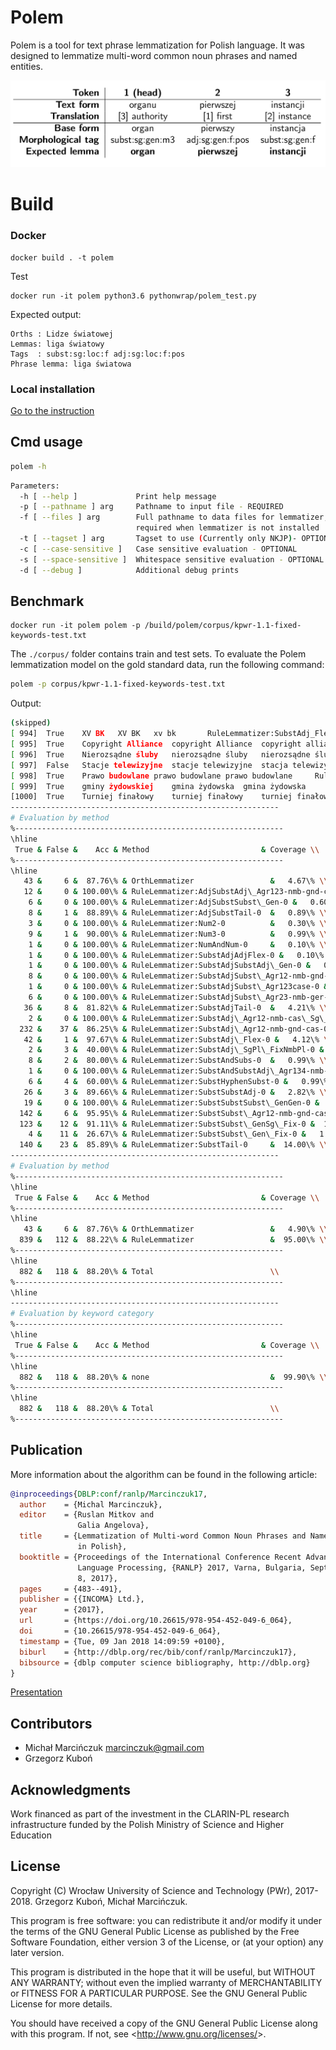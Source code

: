 Polem
=====
Polem is a tool for text phrase lemmatization for Polish language. 
It was designed to lemmatize multi-word common noun phrases and named entities. 


![Lemmatization sample](docs/gfx/lemmatization-sample.png)


Build
=====


### Docker

```
docker build . -t polem
```

Test

```
docker run -it polem python3.6 pythonwrap/polem_test.py
```

Expected output:
```
Orths : Lidze światowej
Lemmas: liga światowy
Tags  : subst:sg:loc:f adj:sg:loc:f:pos
Phrase lemma: liga światowa
```

### Local installation

[Go to the instruction](docs/local-installation.md)

Cmd usage
---------
```bash
polem -h
```

```bash
Parameters:
  -h [ --help ]             Print help message
  -p [ --pathname ] arg     Pathname to input file - REQUIRED
  -f [ --files ] arg        Full pathname to data files for lemmatizer, 
                            required when lemmatizer is not installed
  -t [ --tagset ] arg       Tagset to use (Currently only NKJP)- OPTIONAL
  -c [ --case-sensitive ]   Case sensitive evaluation - OPTIONAL
  -s [ --space-sensitive ]  Whitespace sensitive evaluation - OPTIONAL
  -d [ --debug ]            Additional debug prints
```

Benchmark
---------

```
docker run -it polem polem -p /build/polem/corpus/kpwr-1.1-fixed-keywords-test.txt
```

The `./corpus/` folder contains train and test sets. To evaluate the Polem lemmatization model on the gold standard data, run the following command:

```bash
polem -p corpus/kpwr-1.1-fixed-keywords-test.txt
```

Output:
```bash
(skipped)
[ 994]	True	XV BK	XV BK	xv bk		RuleLemmatizer:SubstAdj_Flex-0	xv bk 	adj:sg:nom:m3:pos subst:sg:nom:m3
[ 995]	True	Copyright Alliance	copyright Alliance	copyright alliance		RuleLemmatizer:SubstSubst_Agr12-nmb-gnd-cas-0	copyright alliance 	subst:sg:nom:m3 subst:sg:nom:m3
[ 996]	True	Nierozsądne śluby	nierozsądne śluby	nierozsądne śluby		RuleLemmatizer:SubstAdj_Flex-0	nierozsądny ślub 	adj:pl:nom:m3:pos subst:pl:nom:m3
[ 997]	False	Stacje telewizyjne	stacje telewizyjne	stacja telewizyjna		RuleLemmatizer:SubstAdj_Agr12-nmb-gnd-cas-0	stacja telewizyjny 	subst:pl:nom:f adj:pl:nom:f:pos
[ 998]	True	Prawo budowlane	prawo budowlane	prawo budowlane		RuleLemmatizer:SubstAdj_Agr12-nmb-gnd-cas-0	prawo budowlany 	subst:sg:nom:n adj:sg:nom:n:pos
[ 999]	True	gminy żydowskiej	gmina żydowska	gmina żydowska		RuleLemmatizer:SubstAdj_Agr12-nmb-gnd-cas-0	gmina żydowski 	subst:sg:gen:f adj:sg:gen:f:pos
[1000]	True	Turniej finałowy	turniej finałowy	turniej finałowy		RuleLemmatizer:SubstAdj_Agr12-nmb-gnd-cas-0	turniej finałowy 	subst:sg:nom:m3 adj:sg:nom:m3:pos
------------------------------------------------------------
# Evaluation by method
%------------------------------------------------------------
\hline
 True & False &    Acc & Method                         & Coverage \\
%------------------------------------------------------------
\hline
   43 &     6 &  87.76\% & OrthLemmatizer                 &   4.67\% \\
   12 &     0 & 100.00\% & RuleLemmatizer:AdjSubstAdj\_Agr123-nmb-gnd-cas-0 &   1.18\% \\
    6 &     0 & 100.00\% & RuleLemmatizer:AdjSubstSubst\_Gen-0 &   0.60\% \\
    8 &     1 &  88.89\% & RuleLemmatizer:AdjSubstTail-0  &   0.89\% \\
    3 &     0 & 100.00\% & RuleLemmatizer:Num2-0          &   0.30\% \\
    9 &     1 &  90.00\% & RuleLemmatizer:Num3-0          &   0.99\% \\
    1 &     0 & 100.00\% & RuleLemmatizer:NumAndNum-0     &   0.10\% \\
    1 &     0 & 100.00\% & RuleLemmatizer:SubstAdjAdjFlex-0 &   0.10\% \\
    1 &     0 & 100.00\% & RuleLemmatizer:SubstAdjSubstAdj\_Gen-0 &   0.10\% \\
    8 &     0 & 100.00\% & RuleLemmatizer:SubstAdjSubst\_Agr12-nmb-gnd-cas-0 &   0.79\% \\
    1 &     0 & 100.00\% & RuleLemmatizer:SubstAdjSubst\_Agr123case-0 &   0.10\% \\
    6 &     0 & 100.00\% & RuleLemmatizer:SubstAdjSubst\_Agr23-nmb-ger-cas-0 &   0.60\% \\
   36 &     8 &  81.82\% & RuleLemmatizer:SubstAdjTail-0  &   4.21\% \\
    2 &     0 & 100.00\% & RuleLemmatizer:SubstAdj\_Agr12-nmb-cas\_Sg\_FixGndN-0 &   0.20\% \\
  232 &    37 &  86.25\% & RuleLemmatizer:SubstAdj\_Agr12-nmb-gnd-cas-0 &  21.18\% \\
   42 &     1 &  97.67\% & RuleLemmatizer:SubstAdj\_Flex-0 &   4.12\% \\
    2 &     3 &  40.00\% & RuleLemmatizer:SubstAdj\_SgPl\_FixNmbPl-0 &   0.50\% \\
    8 &     2 &  80.00\% & RuleLemmatizer:SubstAndSubs-0  &   0.99\% \\
    1 &     0 & 100.00\% & RuleLemmatizer:SubstAndSubstAdj\_Agr134-nmb-gnd-cas-0 &   0.10\% \\
    6 &     4 &  60.00\% & RuleLemmatizer:SubstHyphenSubst-0 &   0.99\% \\
   26 &     3 &  89.66\% & RuleLemmatizer:SubstSubstAdj-0 &   2.82\% \\
   19 &     0 & 100.00\% & RuleLemmatizer:SubstSubstSubst\_GenGen-0 &   1.86\% \\
  142 &     6 &  95.95\% & RuleLemmatizer:SubstSubst\_Agr12-nmb-gnd-cas-0 &  12.88\% \\
  123 &    12 &  91.11\% & RuleLemmatizer:SubstSubst\_GenSg\_Fix-0 &  11.88\% \\
    4 &    11 &  26.67\% & RuleLemmatizer:SubstSubst\_Gen\_Fix-0 &   1.48\% \\
  140 &    23 &  85.89\% & RuleLemmatizer:SubstTail-0     &  14.00\% \\
------------------------------------------------------------
# Evaluation by method
%------------------------------------------------------------
\hline
 True & False &    Acc & Method                         & Coverage \\
%------------------------------------------------------------
\hline
   43 &     6 &  87.76\% & OrthLemmatizer                 &   4.90\% \\
  839 &   112 &  88.22\% & RuleLemmatizer                 &  95.00\% \\
%------------------------------------------------------------
\hline
  882 &   118 &  88.20\% & Total                          \\
%------------------------------------------------------------
\hline
------------------------------------------------------------
# Evaluation by keyword category
%------------------------------------------------------------
\hline
 True & False &    Acc & Method                         & Coverage \\
%------------------------------------------------------------
\hline
  882 &   118 &  88.20\% & none                           &  99.90\% \\
%------------------------------------------------------------
\hline
  882 &   118 &  88.20\% & Total                          \\
%------------------------------------------------------------

```

Publication
-----------

More information about the algorithm can be found in the following article:

```bibtex
@inproceedings{DBLP:conf/ranlp/Marcinczuk17,
  author    = {Michal Marcinczuk},
  editor    = {Ruslan Mitkov and
               Galia Angelova},
  title     = {Lemmatization of Multi-word Common Noun Phrases and Named Entities
               in Polish},
  booktitle = {Proceedings of the International Conference Recent Advances in Natural
               Language Processing, {RANLP} 2017, Varna, Bulgaria, September 2 -
               8, 2017},
  pages     = {483--491},
  publisher = {{INCOMA} Ltd.},
  year      = {2017},
  url       = {https://doi.org/10.26615/978-954-452-049-6_064},
  doi       = {10.26615/978-954-452-049-6_064},
  timestamp = {Tue, 09 Jan 2018 14:09:59 +0100},
  biburl    = {http://dblp.org/rec/bib/conf/ranlp/Marcinczuk17},
  bibsource = {dblp computer science bibliography, http://dblp.org}
}
```
[Presentation](https://www.researchgate.net/publication/332369593_Lemmatization_of_Multi-word_Common_Noun_Phrases_and_Named_Entities_in_Polish)

Contributors
-------------
* Michał Marcińczuk <marcinczuk@gmail.com>
* Grzegorz Kuboń

Acknowledgments
---------------
Work financed as part of the investment in the CLARIN-PL research infrastructure funded by the Polish Ministry of Science and Higher Education


License
-------
Copyright (C) Wrocław University of Science and Technology (PWr), 2017-2018. 
Grzegorz Kuboń, Michał Marcińczuk.

This program is free software: you can redistribute it and/or modify
it under the terms of the GNU General Public License as published by
the Free Software Foundation, either version 3 of the License, or
(at your option) any later version.

This program is distributed in the hope that it will be useful,
but WITHOUT ANY WARRANTY; without even the implied warranty of
MERCHANTABILITY or FITNESS FOR A PARTICULAR PURPOSE.  See the
GNU General Public License for more details.

You should have received a copy of the GNU General Public License
along with this program.  If not, see <<http://www.gnu.org/licenses/>>.

